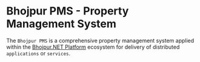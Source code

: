 # Bhojpur PMS - Property Management System

The `Bhojpur PMS` is a comprehensive property management system applied within the [Bhojpur.NET Platform](https://github.com/bhojpur/platform/) ecosystem for delivery of distributed `applications` or `services`.
